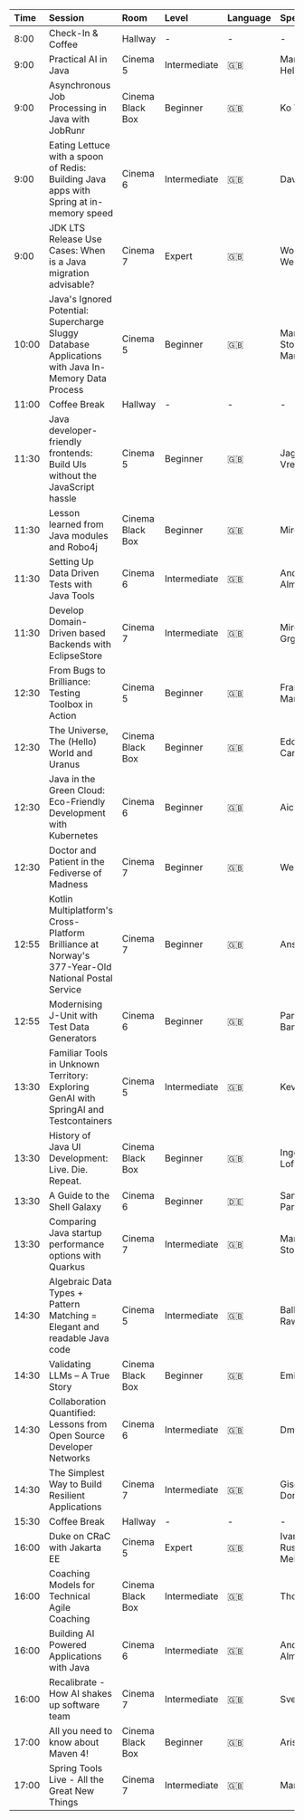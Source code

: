 | Time  | Session                                                                                             | Room             | Level        | Language | Speakers                          | Online Alternative |
|:------|:----------------------------------------------------------------------------------------------------|:-----------------|:-------------|:---------|:----------------------------------|:-------------------|
| 8:00  | Check-In & Coffee                                                                                   | Hallway          | -            | -        | -                                 | -                  |
| 9:00  | Practical AI in Java                                                                                | Cinema 5         | Intermediate | 🇬🇧     | Marcus Hellberg                   | -                  |
| 9:00  | Asynchronous Job Processing in Java with JobRunr                                                    | Cinema Black Box | Beginner     | 🇬🇧     | Ko Turk                           | -                  |
| 9:00  | Eating Lettuce with a spoon of Redis: Building Java apps with Spring at in-memory speed             | Cinema 6         | Intermediate | 🇬🇧     | David Maier                       | -                  |
| 9:00  | JDK LTS Release Use Cases: When is a Java migration advisable?                                      | Cinema 7         | Expert       | 🇬🇧     | Wolfgang Weigend                  | -                  |
| 10:00 | Java's Ignored Potential: Supercharge Sluggy Database Applications with Java In-Memory Data Process | Cinema 5         | Beginner     | 🇬🇧     | Mark Stoodley, Markus Kett        | -                  |
| 11:00 | Coffee Break                                                                                        | Hallway          | -            | -        | -                                 | -                  |
| 11:30 | Java developer-friendly frontends: Build UIs without the JavaScript hassle                          | Cinema 5         | Beginner     | 🇬🇧     | Jago de Vreede                    | -                  |
| 11:30 | Lesson learned from Java modules and Robo4j                                                         | Cinema Black Box | Beginner     | 🇬🇧     | Miro Wenger                       | -                  |
| 11:30 | Setting Up Data Driven Tests with Java Tools                                                        | Cinema 6         | Intermediate | 🇬🇧     | Andres Almiray                    | -                  |
| 11:30 | Develop Domain-Driven based Backends with EclipseStore                                              | Cinema 7         | Intermediate | 🇬🇧     | Miroslav Grgić                    | -                  |
| 12:30 | From Bugs to Brilliance: Testing Toolbox in Action                                                  | Cinema 5         | Beginner     | 🇬🇧     | François Martin                   | [Site] (https://mail.fmartin.ch/jcon-europe-2025)  |
| 12:30 | The Universe, The (Hello) World and Uranus                                                          | Cinema Black Box | Beginner     | 🇬🇧     | Edoardo Carlesi                   | -                  |
| 12:30 | Java in the Green Cloud: Eco-Friendly Development with Kubernetes                                   | Cinema 6         | Beginner     | 🇬🇧     | Aicha Laafia                      | -                  |
| 12:30 | Doctor and Patient in the Fediverse of Madness                                                      | Cinema 7         | Beginner     | 🇬🇧     | Werner Keil                       | -                  |
| 12:55 | Kotlin Multiplatform's Cross-Platform Brilliance at Norway's 377-Year-Old National Postal Service   | Cinema 7         | Beginner     | 🇬🇧     | Anshika Koul                      | -                  |
| 12:55 | Modernising J-Unit with Test Data Generators                                                        | Cinema 6         | Beginner     | 🇬🇧     | Parichay Banerjee                 | -                  |
| 13:30 | Familiar Tools in Unknown Territory: Exploring GenAI with SpringAI and Testcontainers               | Cinema 5         | Intermediate | 🇬🇧     | Kevin Wittek                      | -                  |
| 13:30 | History of Java UI Development: Live. Die. Repeat.                                                  | Cinema Black Box | Beginner     | 🇬🇧     | Ingo Düppe, Lofi Dewanto          | -                  |
| 13:30 | A Guide to the Shell Galaxy                                                                         | Cinema 6         | Beginner     | 🇩🇪     | Sandra Parsick                    | -                  |
| 13:30 | Comparing Java startup performance options with Quarkus                                             | Cinema 7         | Intermediate | 🇬🇧     | Mark Stoodley                     | -                  |
| 14:30 | Algebraic Data Types + Pattern Matching = Elegant and readable Java code                            | Cinema 5         | Intermediate | 🇬🇧     | Balkrishna Rawool                 | -                  |
| 14:30 | Validating LLMs – A True Story                                                                      | Cinema Black Box | Beginner     | 🇬🇧     | Emily Jiang                       | -                  |
| 14:30 | Collaboration Quantified: Lessons from Open Source Developer Networks                               | Cinema 6         | Intermediate | 🇬🇧     | Dmitry Yanter                     | -                  |
| 14:30 | The Simplest Way to Build Resilient Applications                                                    | Cinema 7         | Intermediate | 🇬🇧     | Giselle van Dongen                | -                  |
| 15:30 | Coffee Break                                                                                        | Hallway          | -            | -        | -                                 | -                  |
| 16:00 | Duke on CRaC with Jakarta EE                                                                        | Cinema 5         | Expert       | 🇬🇧     | Ivar Grimstad, Rustam Mehmandarov | -                  |
| 16:00 | Coaching Models for Technical Agile Coaching                                                        | Cinema Black Box | Intermediate | 🇬🇧     | Thomas Much                       | -                  |
| 16:00 | Building AI Powered Applications with Java                                                          | Cinema 6         | Intermediate | 🇬🇧     | Andres Almiray                    | -                  |
| 16:00 | Recalibrate - How AI shakes up software team                                                        | Cinema 7         | Intermediate | 🇬🇧     | Sven Peters                       | -                  |
| 17:00 | All you need to know about Maven 4!                                                                 | Cinema Black Box | Beginner     | 🇬🇧     | Aris Bühner                       | -                  |
| 17:00 | Spring Tools Live - All the Great New Things                                                        | Cinema 7         | Intermediate | 🇬🇧     | Martin Lippert                    | -                  |
